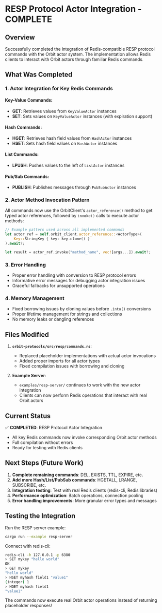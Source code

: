 # RESP Protocol Actor Integration - COMPLETE

## Overview
Successfully completed the integration of Redis-compatible RESP protocol commands with the Orbit actor system. The implementation allows Redis clients to interact with Orbit actors through familiar Redis commands.

## What Was Completed

### 1. Actor Integration for Key Redis Commands

#### Key-Value Commands:
- **GET**: Retrieves values from `KeyValueActor` instances
- **SET**: Sets values on `KeyValueActor` instances (with expiration support)

#### Hash Commands:
- **HGET**: Retrieves hash field values from `HashActor` instances  
- **HSET**: Sets hash field values on `HashActor` instances

#### List Commands:
- **LPUSH**: Pushes values to the left of `ListActor` instances

#### Pub/Sub Commands:
- **PUBLISH**: Publishes messages through `PubSubActor` instances

### 2. Actor Method Invocation Pattern
All commands now use the OrbitClient's `actor_reference()` method to get typed actor references, followed by `invoke()` calls to execute actor methods:

```rust
// Example pattern used across all implemented commands
let actor_ref = self.orbit_client.actor_reference::<ActorType>(
    Key::StringKey { key: key.clone() }
).await?;

let result = actor_ref.invoke("method_name", vec![args...]).await?;
```

### 3. Error Handling
- Proper error handling with conversion to RESP protocol errors
- Informative error messages for debugging actor integration issues
- Graceful fallbacks for unsupported operations

### 4. Memory Management
- Fixed borrowing issues by cloning values before `.into()` conversions
- Proper lifetime management for strings and collections
- No memory leaks or dangling references

## Files Modified

1. **`orbit-protocols/src/resp/commands.rs`**:
   - Replaced placeholder implementations with actual actor invocations
   - Added proper imports for all actor types
   - Fixed compilation issues with borrowing and cloning

2. **Example Server**: 
   - `examples/resp-server/` continues to work with the new actor integration
   - Clients can now perform Redis operations that interact with real Orbit actors

## Current Status

✅ **COMPLETED**: RESP Protocol Actor Integration
- All key Redis commands now invoke corresponding Orbit actor methods
- Full compilation without errors
- Ready for testing with Redis clients

## Next Steps (Future Work)

1. **Complete remaining commands**: DEL, EXISTS, TTL, EXPIRE, etc.
2. **Add more Hash/List/PubSub commands**: HGETALL, LRANGE, SUBSCRIBE, etc.
3. **Integration testing**: Test with real Redis clients (redis-cli, Redis libraries)
4. **Performance optimization**: Batch operations, connection pooling
5. **Error handling improvements**: More granular error types and messages

## Testing the Integration

Run the RESP server example:
```bash
cargo run --example resp-server
```

Connect with redis-cli:
```bash
redis-cli -h 127.0.0.1 -p 6380
> SET mykey "hello world"
OK
> GET mykey  
"hello world"
> HSET myhash field1 "value1"
(integer) 1
> HGET myhash field1
"value1"
```

The commands now execute real Orbit actor operations instead of returning placeholder responses!